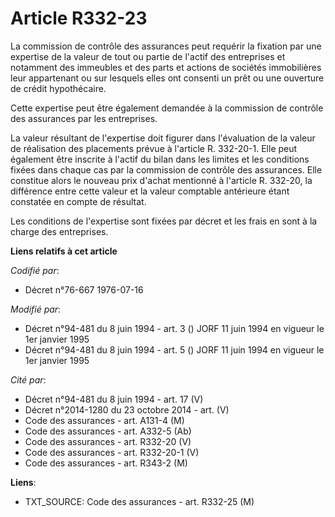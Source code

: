 # Article R332-23

La commission de contrôle des assurances peut requérir la fixation par une expertise de la valeur de tout ou partie de
l'actif des entreprises et notamment des immeubles et des parts et actions de sociétés immobilières leur appartenant ou sur
lesquels elles ont consenti un prêt ou une ouverture de crédit hypothécaire.

Cette expertise peut être également demandée à la commission de contrôle des assurances par les entreprises.

La valeur résultant de l'expertise doit figurer dans l'évaluation de la valeur de réalisation des placements prévue à
l'article R. 332-20-1. Elle peut également être inscrite à l'actif du bilan dans les limites et les conditions fixées dans
chaque cas par la commission de contrôle des assurances. Elle constitue alors le nouveau prix d'achat mentionné à l'article
R. 332-20, la différence entre cette valeur et la valeur comptable antérieure étant constatée en compte de résultat.

Les conditions de l'expertise sont fixées par décret et les frais en sont à la charge des entreprises.

**Liens relatifs à cet article**

_Codifié par_:

  - Décret n°76-667 1976-07-16

_Modifié par_:

  - Décret n°94-481 du 8 juin 1994 - art. 3 () JORF 11 juin 1994 en vigueur le 1er janvier 1995
  - Décret n°94-481 du 8 juin 1994 - art. 5 () JORF 11 juin 1994 en vigueur le 1er janvier 1995

_Cité par_:

  - Décret n°94-481 du 8 juin 1994 - art. 17 (V)
  - Décret n°2014-1280 du 23 octobre 2014 - art. (V)
  - Code des assurances - art. A131-4 (M)
  - Code des assurances - art. A332-5 (Ab)
  - Code des assurances - art. R332-20 (V)
  - Code des assurances - art. R332-20-1 (V)
  - Code des assurances - art. R343-2 (M)

**Liens**:

  - TXT_SOURCE: Code des assurances - art. R332-25 (M)
